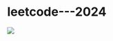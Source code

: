 # leetcode---2024

<img src="file:///C:/Users/pushp/Downloads/Pushpakumar/Interview%20preparation%20and%20%20cheat%20sheets/big-o-cheatsheet.pdf">

